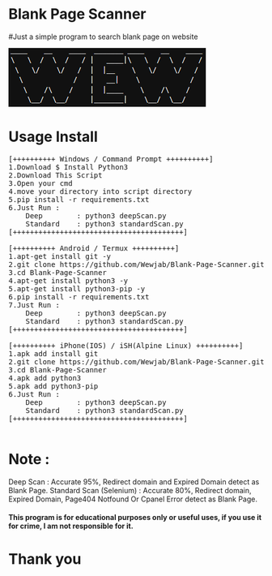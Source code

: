 # Blank Page Scanner
#Just a simple program to search blank page on website

![alt text](https://github.com/Wewjab/Blank-Page-Scanner/blob/main/Blank-Page-Scanner.png)

# Usage Install
<pre>
[++++++++++ Windows / Command Prompt ++++++++++]
1.Download $ Install Python3
2.Download This Script
3.Open your cmd
4.move your directory into script directory
5.pip install -r requirements.txt
6.Just Run : 
	Deep		: python3 deepScan.py
	Standard	: python3 standardScan.py
[++++++++++++++++++++++++++++++++++++++++]

[++++++++++ Android / Termux ++++++++++]
1.apt-get install git -y
2.git clone https://github.com/Wewjab/Blank-Page-Scanner.git
3.cd Blank-Page-Scanner
4.apt-get install python3 -y
5.apt-get install python3-pip -y
6.pip install -r requirements.txt
7.Just Run : 
	Deep		: python3 deepScan.py
	Standard	: python3 standardScan.py
[++++++++++++++++++++++++++++++++++++++++]

[++++++++++ iPhone(IOS) / iSH(Alpine Linux) ++++++++++]
1.apk add install git
2.git clone https://github.com/Wewjab/Blank-Page-Scanner.git
3.cd Blank-Page-Scanner
4.apk add python3
5.apk add python3-pip
6.Just Run : 
	Deep		: python3 deepScan.py
	Standard	: python3 standardScan.py
[++++++++++++++++++++++++++++++++++++++++]

</pre>

# Note :

Deep Scan : Accurate 95%, Redirect domain and Expired Domain detect as Blank Page.
Standard Scan (Selenium) : Accurate 80%, Redirect domain, Expired Domain, Page404 Notfound Or Cpanel Error detect as Blank Page.

#### This program is for educational purposes only or useful uses, if you use it for crime, I am not responsible for it. ####
	
# Thank you
